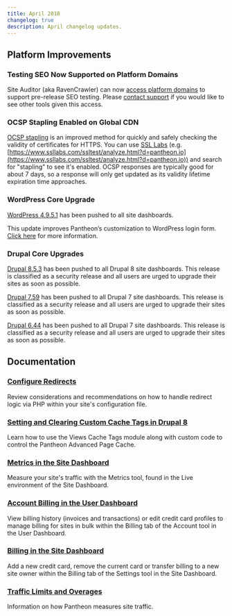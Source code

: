 ```yaml
---
title: April 2018
changelog: true
description: April changelog updates.
---
```


## Platform Improvements
### Testing SEO Now Supported on Platform Domains
Site Auditor (aka RavenCrawler) can now [access platform domains](/bots-and-indexing#indexing-your-pantheon-site) to support pre-release SEO testing. Please [contact support](https://dashboard.pantheon.io/#support) if you would like to see other tools given this access.

### OCSP Stapling Enabled on Global CDN
[OCSP stapling](https://en.wikipedia.org/wiki/OCSP_stapling) is an improved method for quickly and safely checking the validity of certificates for HTTPS. You can use [SSL Labs](https://www.ssllabs.com) (e.g. [https://www.ssllabs.com/ssltest/analyze.html?d=pantheon.io](https://www.ssllabs.com/ssltest/analyze.html?d=pantheon.io)) and search for "stapling" to see it's enabled. OCSP responses are typically good for about 7 days, so a response will only get updated as its validity lifetime expiration time approaches.

### WordPress Core Upgrade
[WordPress 4.9.5.1](https://github.com/pantheon-systems/WordPress/issues/155) has been pushed to all site dashboards.

This update improves Pantheon’s customization to WordPress login form. [Click here](https://github.com/pantheon-systems/WordPress/issues/155)  for more information.

### Drupal Core Upgrades
[Drupal 8.5.3](https://www.drupal.org/project/drupal/releases/8.5.3) has been pushed to all Drupal 8 site dashboards. This release is classified as a security release and all users are urged to upgrade their sites as soon as possible.

[Drupal 7.59](https://www.drupal.org/project/drupal/releases/7.59) has been pushed to all Drupal 7 site dashboards. This release is classified as a security release and all users are urged to upgrade their sites as soon as possible.

[Drupal 6.44](https://www.drupal.org/project/d6lts/issues/2965601#comment-12588137) has been pushed to all Drupal 7 site dashboards. This release is classified as a security release and all users are urged to upgrade their sites as soon as possible.


## Documentation

### [Configure Redirects](/redirects/)
Review considerations and recommendations on how to handle redirect logic via PHP within your site's configuration file.

### [Setting and Clearing Custom Cache Tags in Drupal 8](/guides/drupal-8-advanced-page-cache/)
Learn how to use the Views Cache Tags module along with custom code to control the Pantheon Advanced Page Cache.

### [Metrics in the Site Dashboard](/metrics/)
Measure your site's traffic with the Metrics tool, found in the Live environment of the Site Dashboard.

### [Account Billing in the User Dashboard](/account-billing/)
View billing history (invoices and transactions) or edit credit card profiles to manage billing for sites in bulk within the Billing tab of the Account tool in the User Dashboard.

### [Billing in the Site Dashboard](/site-billing/)
Add a new credit card, remove the current card or transfer billing to a new site owner within the Billing tab of the Settings tool in the Site Dashboard.

### [Traffic Limits and Overages](/traffic-limits/)
Information on how Pantheon measures site traffic.
